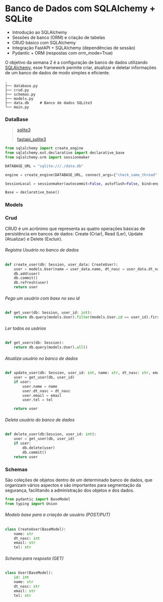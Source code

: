 # Banco de Dados com SQLAlchemy + SQLite

- Introdução ao SQLAlchemy
- Sessões de banco (ORM) e criação de tabelas
- CRUD básico com SQLAlchemy
- Integração FastAPI + SQLAlchemy (dependências de sessão)
-  Pydantic + ORM (respostas com orm_mode=True)


O objetivo da semana 2 é a configuração de banco de dados utilizando [SQLAlchemy](https://www.sqlalchemy.org/), esse framework permite criar, atualizar e deletar informações de um banco de dados de modo simples e eficiente.

```text
.
├── database.py
├── crud.py
├── schemas.py
├── models.py
├── data.db     # Banco de dados SQLite3
└── main.py
```
### DataBase
>[sqlite3](https://docs.sqlalchemy.org/en/20/dialects/sqlite.html)
>
>[fastapi_sqlite3](https://fastapi.tiangolo.com/tutorial/sql-databases/#create-the-tables)

```python
from sqlalchemy import create_engine
from sqlalchemy.ext.declarative import declarative_base
from sqlalchemy.orm import sessionmaker

DATABASE_URL = "sqlite:///./data.db"

engine = create_engine(DATABASE_URL, connect_args={"check_same_thread":False})

SessionLocal = sessionmaker(autocommit=False, autoflush=False, bind=engine)

Base = declarative_base()
```

### Models

### Crud
CRUD é um acrônimo que representa as quatro operações básicas de persistência em bancos de dados: Create (Criar), Read (Ler), Update (Atualizar) e Delete (Excluir).

###### Registra Usuário no banco de dados
```python
def create_user(db: Session, user_data: CreateUser):
    user = models.User(name = user_data.name, dt_nasc = user_data.dt_nasc, email = user_data.email, tel = user_data.tel)
    db.add(user)
    db.commit()
    db.refresh(user)
    return user

```

###### Pega um usuário com base no seu id
```python
def get_user(db: Session, user_id: int):
    return db.query(models.User).filter(models.User.id == user_id).first()
```


###### Ler todos os usários
```python
def get_users(db: Session):
    return db.query(models.User).all()
```


###### Atualiza usuário no banco de dados
```python
def update_user(db: Session, user_id: int, name: str, dt_nasc: str, email: str, tel:str):
    user = get_user(db, user_id)
    if user:
        user.name = name
        user.dt_nasc = dt_nasc
        user.email = email
        user.tel = tel

    return user
```


###### Deleta usuário do banco de dados
```python
def delete_user(db:Session, user_id: int):
    user = get_user(db, user_id)
    if user:
        db.delete(user)
        db.commit()
    return user

```

### Schemas
São coleções de objetos dentro de um determinado banco de dados, que organizam vários aspectos e são importantes para segmentação da segurança, facilitando a administração dos objetos e dos dados.

```python
from pydantic import BaseModel
from typing import Union
```


###### Modelo base para a criação de usuário (POST/PUT)
```python
class CreateUser(BaseModel):
    name: str
    dt_nasc: int
    email: str
    tel: str
```

###### Schema para resposta (GET)
```python
class User(BaseModel):
    id: int
    name: str
    dt_nasc: str
    email: str
    tel: str
```

